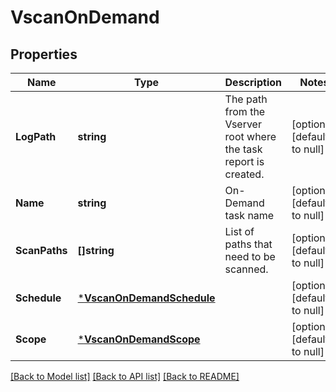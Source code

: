 # VscanOnDemand

## Properties
Name | Type | Description | Notes
------------ | ------------- | ------------- | -------------
**LogPath** | **string** | The path from the Vserver root where the task report is created. | [optional] [default to null]
**Name** | **string** | On-Demand task name | [optional] [default to null]
**ScanPaths** | **[]string** | List of paths that need to be scanned. | [optional] [default to null]
**Schedule** | [***VscanOnDemandSchedule**](vscan_on_demand_schedule.md) |  | [optional] [default to null]
**Scope** | [***VscanOnDemandScope**](vscan_on_demand_scope.md) |  | [optional] [default to null]

[[Back to Model list]](../README.md#documentation-for-models) [[Back to API list]](../README.md#documentation-for-api-endpoints) [[Back to README]](../README.md)



